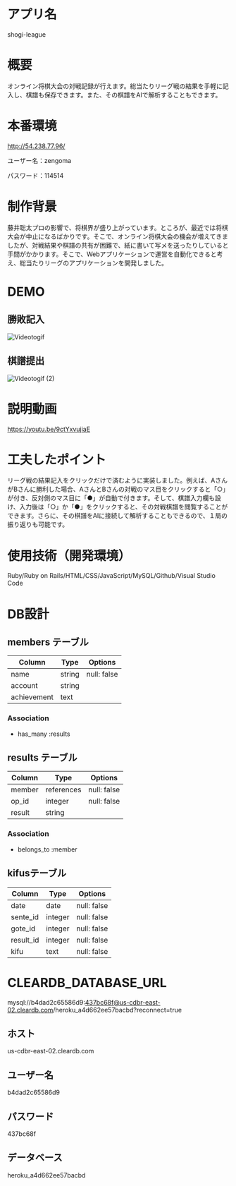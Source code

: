 # アプリ名
shogi-league

# 概要
<p>オンライン将棋大会の対戦記録が行えます。総当たりリーグ戦の結果を手軽に記入し、棋譜も保存できます。また、その棋譜をAIで解析することもできます。</p>

# 本番環境
http://54.238.77.96/
<p>ユーザー名：zengoma</p>
<p>パスワード：114514</p>

# 制作背景
<p>藤井聡太プロの影響で、将棋界が盛り上がっています。ところが、最近では将棋大会が中止になるばかりです。そこで、オンライン将棋大会の機会が増えてきましたが、対戦結果や棋譜の共有が困難で、紙に書いて写メを送ったりしていると手間がかかります。そこで、Webアプリケーションで運営を自動化できると考え、総当たりリーグのアプリケーションを開発しました。</p>

# DEMO
## 勝敗記入
![Videotogif](https://user-images.githubusercontent.com/69504629/96793385-3e8b3780-1437-11eb-83a0-7892946e01b3.gif)
## 棋譜提出
![Videotogif (2)](https://user-images.githubusercontent.com/69504629/97051907-04e33980-15bb-11eb-8bf2-7e9f397894ea.gif)

# 説明動画
https://youtu.be/9ctYxvujiaE

# 工夫したポイント
<p>リーグ戦の結果記入をクリックだけで済むように実装しました。例えば、AさんがBさんに勝利した場合、AさんとBさんの対戦のマス目をクリックすると「○」が付き、反対側のマス目に「●」が自動で付きます。そして、棋譜入力欄も設け、入力後は「○」か「●」をクリックすると、その対戦棋譜を閲覧することができます。さらに、その棋譜をAIに接続して解析することもできるので、１局の振り返りも可能です。</p>

# 使用技術（開発環境）
Ruby/Ruby on Rails/HTML/CSS/JavaScript/MySQL/Github/Visual Studio Code

# DB設計
## members テーブル

| Column      | Type   | Options     |
| ----------- | ------ | ----------- |
| name        | string | null: false |
| account     | string |             |
| achievement | text   |             |


### Association

- has_many :results

## results テーブル

| Column | Type       | Options     |
| ------ | ---------- | ----------- |
| member | references | null: false |
| op_id  | integer    | null: false |
| result | string     |             |

### Association

- belongs_to :member

## kifusテーブル

| Column    | Type    | Options     |
| --------- | ------- | ----------- |
| date      | date    | null: false |
| sente_id  | integer | null: false |
| gote_id   | integer | null: false |
| result_id | integer | null: false |
| kifu      | text    | null: false |

# CLEARDB_DATABASE_URL
mysql://b4dad2c65586d9:437bc68f@us-cdbr-east-02.cleardb.com/heroku_a4d662ee57bacbd?reconnect=true

## ホスト
us-cdbr-east-02.cleardb.com

## ユーザー名
b4dad2c65586d9

## パスワード
437bc68f

## データベース
heroku_a4d662ee57bacbd

<!-- <%# 11人 %>
<td id="op_<%= i + 1 %>_1" data-id="<%= (i * 11) + 1 %>_<%= (11 * (i * 11 + 1)) - (121 * i + (10 - i)) %>"><%= Result.find((i * 11) + 1).result %></td>
<td id="op_<%= i + 1 %>_2" data-id="<%= (i * 11) + 2 %>_<%= (11 * (i * 11 + 2)) - (121 * i + (10 - i)) %>"><%= Result.find((i * 11) + 2).result %></td>
<td id="op_<%= i + 1 %>_3" data-id="<%= (i * 11) + 3 %>_<%= (11 * (i * 11 + 3)) - (121 * i + (10 - i)) %>"><%= Result.find((i * 11) + 3).result %></td>
<td id="op_<%= i + 1 %>_4" data-id="<%= (i * 11) + 4 %>_<%= (11 * (i * 11 + 4)) - (121 * i + (10 - i)) %>"><%= Result.find((i * 11) + 4).result %></td>
<td id="op_<%= i + 1 %>_5" data-id="<%= (i * 11) + 5 %>_<%= (11 * (i * 11 + 5)) - (121 * i + (10 - i)) %>"><%= Result.find((i * 11) + 5).result %></td>
<td id="op_<%= i + 1 %>_6" data-id="<%= (i * 11) + 6 %>_<%= (11 * (i * 11 + 6)) - (121 * i + (10 - i)) %>"><%= Result.find((i * 11) + 6).result %></td>
<td id="op_<%= i + 1 %>_7" data-id="<%= (i * 11) + 7 %>_<%= (11 * (i * 11 + 7)) - (121 * i + (10 - i)) %>"><%= Result.find((i * 11) + 7).result %></td>
<td id="op_<%= i + 1 %>_8" data-id="<%= (i * 11) + 8 %>_<%= (11 * (i * 11 + 8)) - (121 * i + (10 - i)) %>"><%= Result.find((i * 11) + 8).result %></td>
<td id="op_<%= i + 1 %>_9" data-id="<%= (i * 11) + 9 %>_<%= (11 * (i * 11 + 9)) - (121 * i + (10 - i)) %>"><%= Result.find((i * 11) + 9).result %></td>
<td id="op_<%= i + 1 %>_10" data-id="<%= (i * 11) + 10 %>_<%= (11 * (i * 11 + 10)) - (121 * i + (10 - i)) %>"><%= Result.find((i * 11) + 10).result %></td>
<td id="op_<%= i + 1 %>_11" data-id="<%= (i * 11) + 11 %>_<%= (11 * (i * 11 + 11)) - (121 * i + (10 - i)) %>"><%= Result.find((i * 11) + 11).result %></td> -->

<!-- <%# 12人 %>
<td id="op_<%= i + 1 %>_1" data-id="<%= (i * 12) + 1 %>_<%= (12 * (i * 12 + 1)) - (144 * i + (11 - i)) %>"><%= Result.find((i * 12) + 1).result %></td>
<td id="op_<%= i + 1 %>_2" data-id="<%= (i * 12) + 2 %>_<%= (12 * (i * 12 + 2)) - (144 * i + (11 - i)) %>"><%= Result.find((i * 12) + 2).result %></td>
<td id="op_<%= i + 1 %>_3" data-id="<%= (i * 12) + 3 %>_<%= (12 * (i * 12 + 3)) - (144 * i + (11 - i)) %>"><%= Result.find((i * 12) + 3).result %></td>
<td id="op_<%= i + 1 %>_4" data-id="<%= (i * 12) + 4 %>_<%= (12 * (i * 12 + 4)) - (144 * i + (11 - i)) %>"><%= Result.find((i * 12) + 4).result %></td>
<td id="op_<%= i + 1 %>_5" data-id="<%= (i * 12) + 5 %>_<%= (12 * (i * 12 + 5)) - (144 * i + (11 - i)) %>"><%= Result.find((i * 12) + 5).result %></td>
<td id="op_<%= i + 1 %>_6" data-id="<%= (i * 12) + 6 %>_<%= (12 * (i * 12 + 6)) - (144 * i + (11 - i)) %>"><%= Result.find((i * 12) + 6).result %></td>
<td id="op_<%= i + 1 %>_7" data-id="<%= (i * 12) + 7 %>_<%= (12 * (i * 12 + 7)) - (144 * i + (11 - i)) %>"><%= Result.find((i * 12) + 7).result %></td>
<td id="op_<%= i + 1 %>_8" data-id="<%= (i * 12) + 8 %>_<%= (12 * (i * 12 + 8)) - (144 * i + (11 - i)) %>"><%= Result.find((i * 12) + 8).result %></td>
<td id="op_<%= i + 1 %>_9" data-id="<%= (i * 12) + 9 %>_<%= (12 * (i * 12 + 9)) - (144 * i + (11 - i)) %>"><%= Result.find((i * 12) + 9).result %></td>
<td id="op_<%= i + 1 %>_11" data-id="<%= (i * 12) + 10 %>_<%= (12 * (i * 12 + 10)) - (144 * i + (11 - i)) %>"><%= Result.find((i * 12) + 10).result %></td>
<td id="op_<%= i + 1 %>_12" data-id="<%= (i * 12) + 11 %>_<%= (12 * (i * 12 + 11)) - (144 * i + (11 - i)) %>"><%= Result.find((i * 12) + 11).result %></td>
<td id="op_<%= i + 1 %>_12" data-id="<%= (i * 12) + 12 %>_<%= (12 * (i * 12 + 12)) - (144 * i + (11 - i)) %>"><%= Result.find((i * 12) + 12).result %></td> -->

<!-- <%# 13人 %>
<td id="op_<%= i + 1 %>_1" data-id="<%= (i * 13) + 1 %>_<%= (13 * (i * 13 + 1)) - (169 * i + (12 - i)) %>"><%= Result.find((i * 13) + 1).result %></td>
<td id="op_<%= i + 1 %>_2" data-id="<%= (i * 13) + 2 %>_<%= (13 * (i * 13 + 2)) - (169 * i + (12 - i)) %>"><%= Result.find((i * 13) + 2).result %></td>
<td id="op_<%= i + 1 %>_3" data-id="<%= (i * 13) + 3 %>_<%= (13 * (i * 13 + 3)) - (169 * i + (12 - i)) %>"><%= Result.find((i * 13) + 3).result %></td>
<td id="op_<%= i + 1 %>_4" data-id="<%= (i * 13) + 4 %>_<%= (13 * (i * 13 + 4)) - (169 * i + (12 - i)) %>"><%= Result.find((i * 13) + 4).result %></td>
<td id="op_<%= i + 1 %>_5" data-id="<%= (i * 13) + 5 %>_<%= (13 * (i * 13 + 5)) - (169 * i + (12 - i)) %>"><%= Result.find((i * 13) + 5).result %></td>
<td id="op_<%= i + 1 %>_6" data-id="<%= (i * 13) + 6 %>_<%= (13 * (i * 13 + 6)) - (169 * i + (12 - i)) %>"><%= Result.find((i * 13) + 6).result %></td>
<td id="op_<%= i + 1 %>_7" data-id="<%= (i * 13) + 7 %>_<%= (13 * (i * 13 + 7)) - (169 * i + (12 - i)) %>"><%= Result.find((i * 13) + 7).result %></td>
<td id="op_<%= i + 1 %>_8" data-id="<%= (i * 13) + 8 %>_<%= (13 * (i * 13 + 8)) - (169 * i + (12 - i)) %>"><%= Result.find((i * 13) + 8).result %></td>
<td id="op_<%= i + 1 %>_9" data-id="<%= (i * 13) + 9 %>_<%= (13 * (i * 13 + 9)) - (169 * i + (12 - i)) %>"><%= Result.find((i * 13) + 9).result %></td>
<td id="op_<%= i + 1 %>_10" data-id="<%= (i * 13) + 10 %>_<%= (13 * (i * 13 + 10)) - (169 * i + (12 - i)) %>"><%= Result.find((i * 13) + 10).result %></td>
<td id="op_<%= i + 1 %>_11" data-id="<%= (i * 13) + 11 %>_<%= (13 * (i * 13 + 11)) - (169 * i + (12 - i)) %>"><%= Result.find((i * 13) + 11).result %></td>
<td id="op_<%= i + 1 %>_12" data-id="<%= (i * 13) + 12 %>_<%= (13 * (i * 13 + 12)) - (169 * i + (12 - i)) %>"><%= Result.find((i * 13) + 12).result %></td>
<td id="op_<%= i + 1 %>_13" data-id="<%= (i * 13) + 13 %>_<%= (13 * (i * 13 + 13)) - (169 * i + (12 - i)) %>"><%= Result.find((i * 13) + 13).result %></td> -->
